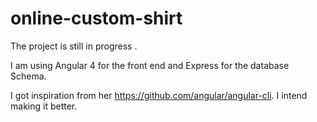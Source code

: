 # online-custom-shirt

The project is still in progress .

I am using Angular 4 for the front end and Express for the database Schema.

I got inspiration from her https://github.com/angular/angular-cli. I intend making it better.
